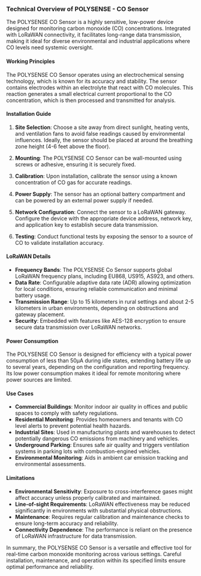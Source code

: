 ### Technical Overview of POLYSENSE - CO Sensor

The POLYSENSE CO Sensor is a highly sensitive, low-power device designed for monitoring carbon monoxide (CO) concentrations. Integrated with LoRaWAN connectivity, it facilitates long-range data transmission, making it ideal for diverse environmental and industrial applications where CO levels need systemic oversight.

#### Working Principles

The POLYSENSE CO Sensor operates using an electrochemical sensing technology, which is known for its accuracy and stability. The sensor contains electrodes within an electrolyte that react with CO molecules. This reaction generates a small electrical current proportional to the CO concentration, which is then processed and transmitted for analysis.

#### Installation Guide

1. **Site Selection**: Choose a site away from direct sunlight, heating vents, and ventilation fans to avoid false readings caused by environmental influences. Ideally, the sensor should be placed at around the breathing zone height (4-6 feet above the floor).

2. **Mounting**: The POLYSENSE CO Sensor can be wall-mounted using screws or adhesive, ensuring it is securely fixed.

3. **Calibration**: Upon installation, calibrate the sensor using a known concentration of CO gas for accurate readings.

4. **Power Supply**: The sensor has an optional battery compartment and can be powered by an external power supply if needed.

5. **Network Configuration**: Connect the sensor to a LoRaWAN gateway. Configure the device with the appropriate device address, network key, and application key to establish secure data transmission.

6. **Testing**: Conduct functional tests by exposing the sensor to a source of CO to validate installation accuracy.

#### LoRaWAN Details

- **Frequency Bands**: The POLYSENSE Co Sensor supports global LoRaWAN frequency plans, including EU868, US915, AS923, and others.
- **Data Rate**: Configurable adaptive data rate (ADR) allowing optimization for local conditions, ensuring reliable communication and minimal battery usage.
- **Transmission Range**: Up to 15 kilometers in rural settings and about 2-5 kilometers in urban environments, depending on obstructions and gateway placement.
- **Security**: Embedded with features like AES-128 encryption to ensure secure data transmission over LoRaWAN networks.

#### Power Consumption

The POLYSENSE CO Sensor is designed for efficiency with a typical power consumption of less than 50µA during idle states, extending battery life up to several years, depending on the configuration and reporting frequency. Its low power consumption makes it ideal for remote monitoring where power sources are limited.

#### Use Cases

- **Commercial Buildings**: Monitor indoor air quality in offices and public spaces to comply with safety regulations.
- **Residential Monitoring**: Provides homeowners and tenants with CO level alerts to prevent potential health hazards.
- **Industrial Sites**: Used in manufacturing plants and warehouses to detect potentially dangerous CO emissions from machinery and vehicles.
- **Underground Parking**: Ensures safe air quality and triggers ventilation systems in parking lots with combustion-engined vehicles.
- **Environmental Monitoring**: Aids in ambient car emission tracking and environmental assessments.

#### Limitations

- **Environmental Sensitivity**: Exposure to cross-interference gases might affect accuracy unless properly calibrated and maintained.
- **Line-of-sight Requirements**: LoRaWAN effectiveness may be reduced significantly in environments with substantial physical obstructions.
- **Maintenance**: Requires regular calibration and maintenance checks to ensure long-term accuracy and reliability.
- **Connectivity Dependence**: The performance is reliant on the presence of LoRaWAN infrastructure for data transmission.

In summary, the POLYSENSE CO Sensor is a versatile and effective tool for real-time carbon monoxide monitoring across various settings. Careful installation, maintenance, and operation within its specified limits ensure optimal performance and reliability.